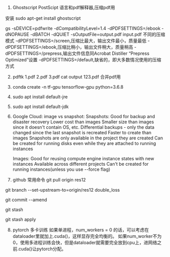 1. Ghostscript
PostScipt 语言和pdf解释器,压缩pdf用

安装
sudo apt-get install ghostscript

gs -sDEVICE=pdfwrite -dCompatibilityLevel=1.4 -dPDFSETTINGS=/ebook -dNOPAUSE -dBATCH -dQUIET -sOutputFile=output.pdf input.pdf
不同的压缩模式 
-dPDFSETTINGS=/screen,压缩比最大，输出文件最小，质量最低
-dPDFSETTINGS=/ebook,压缩比稍小，输出文件稍大，质量稍高
-dPDFSETTINGS=/prepress,输出文件信息同Acrobat Distiller “Prepress Optimized”设置
-dPDFSETTINGS=/default,缺省的，即大多数情况使用的压缩方式

2. pdftk 1.pdf 2.pdf 3.pdf cat output 123.pdf
合并pdf用

3. conda create -n tf-gpu tensorflow-gpu python=3.6.8

4. sudo apt install default-jre

5. sudo apt install default-jdk

6. Google Cloud: image vs snapshot:
    Snapshots:
    Good for backup and disaster recovery
    Lower cost than images
    Smaller size than images since it doesn't contain OS, etc.
    Differential backups - only the data changed since the last snapshot is recreated
    Faster to create than images
    Snapshots are only available in the project they are created
    Can be created for running disks even while they are attached to running instances
    
    Images:
    Good for reusing compute engine instance states with new instances
    Available across different projects
    Can't be created for running instances(unless you use --force flag)

7. github 常用命令
git pull origin res12

git branch --set-upstream-to=origin/res12 double_loss

git commit --amend

git stash

git stash apply

8. pytorch 多卡训练
如果单进程，num_workers = 0 的话，可以考虑在dataloader里就加上.cuda()，这样显存完全均衡的。
如果num_worker不为0，使用多进程训练会快，但是dataloader就需要完全放到cpu上，进网络之前.cuda()让pytorch分配。
